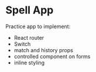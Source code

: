 # Spell App
Practice app to implement:
- React router
- Switch
- match and history props
- controlled component on forms
- inline styling
